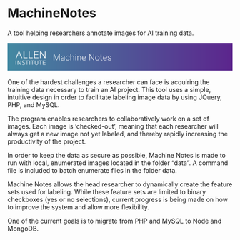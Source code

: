 # MachineNotes
A tool helping researchers annotate images for AI training data.

<p align="center">
  <img src="https://raw.githubusercontent.com/ald-ahmed/MachineNotes/master/hd.png" width="900" title="MachineNotes Logo">
</p>

One of the hardest challenges a researcher can face is acquiring the training data necessary to train an AI project. This tool uses a simple, intuitive design in order to facilitate labeling image data by using JQuery, PHP, and MySQL. 

The program enables researchers to collaboratively work on a set of images. Each image is ‘checked-out’, meaning that each researcher will always get a new image not yet labeled, and thereby rapidly increasing the productivity of the project. 

In order to keep the data as secure as possible, Machine Notes is made to run with local, enumerated images located in the folder “data”. A command file is included to batch enumerate files in the folder data. 

Machine Notes allows the head researcher to dynamically create the feature sets used for labeling. While these feature sets are limited to binary checkboxes (yes or no selections), current progress is being made on how to improve the system and allow more flexibility. 

One of the current goals is to migrate from PHP and MySQL to Node and MongoDB.  
